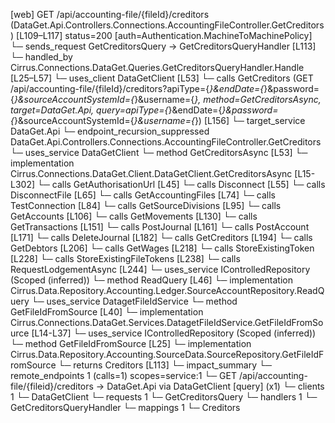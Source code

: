 [web] GET /api/accounting-file/{fileId}/creditors  (DataGet.Api.Controllers.Connections.AccountingFileController.GetCreditors)  [L109–L117] status=200 [auth=Authentication.MachineToMachinePolicy]
  └─ sends_request GetCreditorsQuery -> GetCreditorsQueryHandler [L113]
    └─ handled_by Cirrus.Connections.DataGet.Queries.GetCreditorsQueryHandler.Handle [L25–L57]
      └─ uses_client DataGetClient [L53]
        └─ calls GetCreditors (GET /api/accounting-file/{fileId}/creditors?apiType={*}&endDate={*}&password={*}&sourceAccountSystemId={*}&username={*}, method=GetCreditorsAsync, target=DataGet.Api, query=apiType={*}&endDate={*}&password={*}&sourceAccountSystemId={*}&username={*}) [L156]
          └─ target_service DataGet.Api
            └─ endpoint_recursion_suppressed DataGet.Api.Controllers.Connections.AccountingFileController.GetCreditors
      └─ uses_service DataGetClient
        └─ method GetCreditorsAsync [L53]
          └─ implementation Cirrus.Connections.DataGet.Client.DataGetClient.GetCreditorsAsync [L15-L302]
            └─ calls GetAuthorisationUrl [L45]
            └─ calls Disconnect [L55]
            └─ calls DisconnectFile [L65]
            └─ calls GetAccountingFiles [L74]
            └─ calls TestConnection [L84]
            └─ calls GetSourceDivisions [L95]
            └─ calls GetAccounts [L106]
            └─ calls GetMovements [L130]
            └─ calls GetTransactions [L151]
            └─ calls PostJournal [L161]
            └─ calls PostAccount [L171]
            └─ calls DeleteJournal [L182]
            └─ calls GetCreditors [L194]
            └─ calls GetDebtors [L206]
            └─ calls GetWages [L218]
            └─ calls StoreExistingToken [L228]
            └─ calls StoreExistingFileTokens [L238]
            └─ calls RequestLodgementAsync [L244]
      └─ uses_service IControlledRepository<SourceAccount> (Scoped (inferred))
        └─ method ReadQuery [L46]
          └─ implementation Cirrus.Data.Repository.Accounting.Ledger.SourceAccountRepository.ReadQuery
      └─ uses_service DatagetFileIdService
        └─ method GetFileIdFromSource [L40]
          └─ implementation Cirrus.Connections.DataGet.Services.DatagetFileIdService.GetFileIdFromSource [L14-L37]
            └─ uses_service IControlledRepository<Source> (Scoped (inferred))
              └─ method GetFileIdFromSource [L25]
                └─ implementation Cirrus.Data.Repository.Accounting.SourceData.SourceRepository.GetFileIdFromSource
  └─ returns Creditors [L113]
  └─ impact_summary
    └─ remote_endpoints 1 (calls=1) scopes=service:1
      └─ GET /api/accounting-file/{fileid}/creditors -> DataGet.Api via DataGetClient [query] (x1)
    └─ clients 1
      └─ DataGetClient
    └─ requests 1
      └─ GetCreditorsQuery
    └─ handlers 1
      └─ GetCreditorsQueryHandler
    └─ mappings 1
      └─ Creditors

